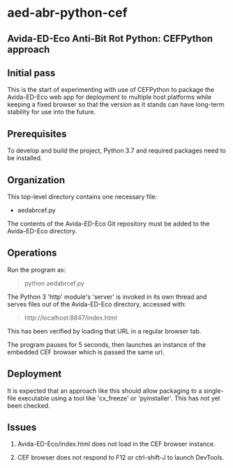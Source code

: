 # aed-abr-python-cef

## Avida-ED-Eco Anti-Bit Rot Python: CEFPython approach

## Initial pass ##

This is the start of experimenting with use of CEFPython to
package the Avida-ED-Eco web app for deployment to multiple
host platforms while keeping a fixed browser so that
the version as it stands can have long-term stability
for use into the future.

## Prerequisites ##

To develop and build the project, Python 3.7 and required packages
need to be installed.

## Organization ##

This top-level directory contains one necessary file:

* aedabrcef.py

The contents of the Avida-ED-Eco Git repository must be
added to the Avida-ED-Eco directory.

## Operations ##

Run the program as:

> python aedabrcef.py

The Python 3 'http' module's 'server' is invoked in its own thread and
serves files out of the Avida-ED-Eco directory, accessed with:

> http://localhost:8847/index.html

This has been verified by loading that URL in a regular
browser tab.

The program pauses for 5 seconds, then launches an instance
of the embedded CEF browser which is passed the same url.

## Deployment

It is expected that an approach like this should allow packaging to
a single-file executable using a tool like 'cx_freeze' or 'pyinstaller'.
This has not yet been checked.

## Issues ##

1. Avida-ED-Eco/index.html does not load in the CEF browser instance.

2. CEF browser does not respond to F12 or ctrl-shift-J to launch DevTools.

